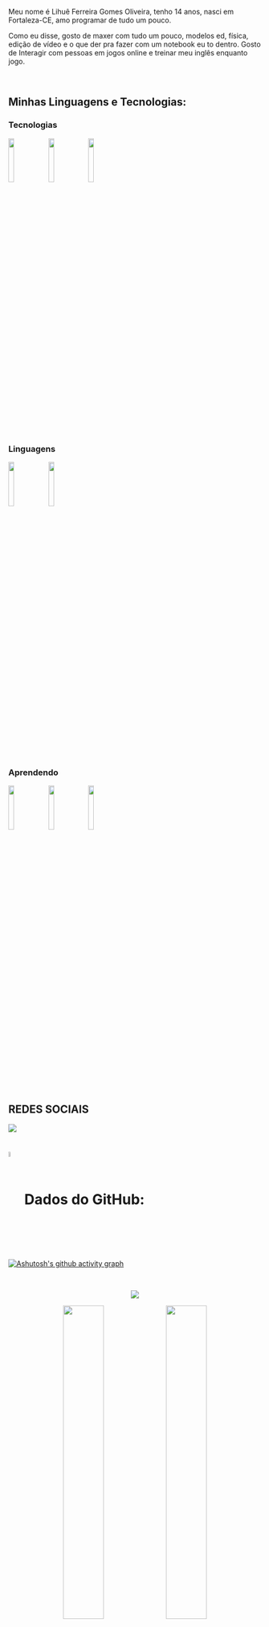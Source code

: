<p>

  Meu nome é Lihuê Ferreira Gomes Oliveira, tenho 14 anos, nasci em Fortaleza-CE, amo programar de tudo um pouco.

  Como eu disse, gosto de maxer com tudo um pouco, modelos ed, física, edição de vídeo e o que der pra fazer com um 
  notebook eu to dentro. Gosto de Interagir com pessoas em jogos online e treinar meu inglês enquanto jogo.
</p>
<br>

## Minhas Linguagens e Tecnologias:

### Tecnologias
<div>
  <img width=15% src="https://cdn.jsdelivr.net/gh/devicons/devicon/icons/arduino/arduino-original.svg"/>
  <img width=15% src="https://cdn.jsdelivr.net/gh/devicons/devicon/icons/windows8/windows8-original.svg"/>
  <img width=15% src="https://cdn.jsdelivr.net/gh/devicons/devicon/icons/vscode/vscode-original.svg"/>
</div>

### Linguagens
<div>
  <img width=15% src="https://cdn.jsdelivr.net/gh/devicons/devicon/icons/python/python-original.svg"/>
  <img width=15% src="https://cdn.jsdelivr.net/gh/devicons/devicon/icons/html5/html5-original.svg"/>
</div>

### Aprendendo
<div>
  <img width=15% src="https://cdn.jsdelivr.net/gh/devicons/devicon/icons/c/c-original.svg"/>
  <img width=15% src="https://cdn.jsdelivr.net/gh/devicons/devicon/icons/git/git-original.svg" />
  <img width=15% src="https://cdn.jsdelivr.net/gh/devicons/devicon/icons/markdown/markdown-original.svg" />
</div>

<br>

## REDES SOCIAIS

<a href="https://twitter.com/DAMU_TWIT"> 
  <img src="https://img.shields.io/twitter/url?url=https%3A%2F%2Ftwitter.com&logo=Twitter" 
  target="_blank">
</a>

<br>

# <img width=5% align="center" src="https://cdn-icons-png.flaticon.com/512/25/25231.png" />       Dados do GitHub:

[![Ashutosh's github activity graph](https://github-readme-activity-graph.vercel.app/graph?username=DAMULIHUE&bg_color=0d1117&color=0000FF&line=00BFFF&point=000080&area=true&hide_border=true)](https://github.com/ashutosh00710/github-readme-activity-graph)

<br>

<p align="center">
  <img src="https://github-profile-trophy.vercel.app/?username=DAMULIHUE&theme=tokyonight&row=2&no-bg=true&column=3&margin-w=15&margin-h=15" />
</p>

<div align="center">  
  <img width=40% align="center" src="http://github-profile-summary-cards.vercel.app/api/cards/stats?username=DAMULIHUE&theme=tokyonight" />
  <img width=40% align="center" src="http://github-profile-summary-cards.vercel.app/api/cards/repos-per-language?username=DAMULIHUE&theme=tokyonight" />
  <img width=60% align="center"  src="https://streak-stats.demolab.com?user=DAMULIHUE&theme=tokyonight&hide_border=true" />
</div>




